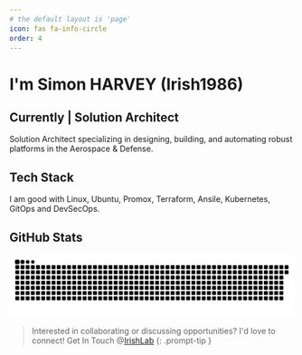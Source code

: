 ```yaml
---
# the default layout is 'page'
icon: fas fa-info-circle
order: 4
---
```


# I'm Simon HARVEY (Irish1986)

## Currently | Solution Architect

Solution Architect specializing in designing, building, and automating robust platforms in the Aerospace & Defense.

## Tech Stack

I am good with Linux, Ubuntu, Promox, Terraform, Ansile, Kubernetes, GitOps and DevSecOps.

## GitHub Stats

<div align="center">

<img src="https://raw.githubusercontent.com/Irish1986/Irish1986/output/snake.svg" alt="Snake animation" />

</div>

> Interested in collaborating or discussing opportunities? I'd love to connect! Get In Touch @[IrishLab](https://about.irishlab.io)
{: .prompt-tip }
